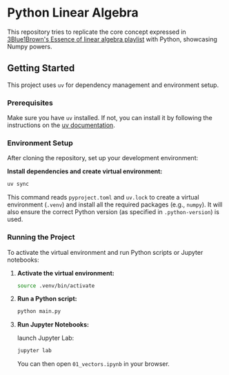 # Python Linear Algebra

This repository tries to replicate the core concept expressed in [3Blue1Brown's Essence of linear algebra playlist](https://www.youtube.com/playlist?list=PLZHQObOWTQDPD3MizzM2xVFitgF8hE_ab) with Python, showcasing Numpy powers.

## Getting Started

This project uses `uv` for dependency management and environment setup.

### Prerequisites

Make sure you have `uv` installed. If not, you can install it by following the instructions on the [uv documentation](https://docs.astral.sh/uv/).

### Environment Setup

After cloning the repository, set up your development environment:

**Install dependencies and create virtual environment:**

```bash
uv sync
```

This command reads `pyproject.toml` and `uv.lock` to create a virtual environment (`.venv`) and install all the required packages (e.g., `numpy`). It will also ensure the correct Python version (as specified in `.python-version`) is used.

### Running the Project

To activate the virtual environment and run Python scripts or Jupyter notebooks:

1.  **Activate the virtual environment:**

    ```bash
    source .venv/bin/activate
    ```

2.  **Run a Python script:**

    ```bash
    python main.py
    ```

3.  **Run Jupyter Notebooks:**

    launch Jupyter Lab:

    ```bash
    jupyter lab
    ```

    You can then open `01_vectors.ipynb` in your browser.
